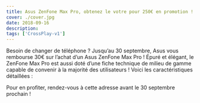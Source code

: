 ```yaml
---
title: Asus ZenFone Max Pro, obtenez le votre pour 250€ en promotion !
cover: ./cover.jpg
date: 2018-09-16
description:
tags: ['CrossPlay-v1']
---
```


Besoin de changer de téléphone ? Jusqu’au 30 septembre, Asus vous rembourse 30€ sur l’achat d’un Asus ZenFone Max Pro ! Épuré et élégant, le ZenFone Max Pro est aussi doté d’une fiche technique de milieu de gamme capable de convenir à la majorité des utilisateurs ! Voici les caractéristiques détaillées :

Pour en profiter, rendez-vous à cette adresse avant le 30 septembre prochain !
